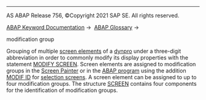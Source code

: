   

* * *

AS ABAP Release 756, ©Copyright 2021 SAP SE. All rights reserved.

[ABAP Keyword Documentation](javascript:call_link\('abenabap.htm'\)) →  [ABAP Glossary](javascript:call_link\('abenabap_glossary.htm'\)) → 

modification group

Grouping of multiple [screen elements](javascript:call_link\('abenscreen_element_glosry.htm'\) "Glossary Entry") of a [dynpro](javascript:call_link\('abendynpro_glosry.htm'\) "Glossary Entry") under a three-digit abbreviation in order to commonly modify its display properties with the statement [MODIFY SCREEN](javascript:call_link\('abapmodify_screen.htm'\)). Screen elements are assigned to modification groups in the [Screen Painter](javascript:call_link\('abenscreen_painter_glosry.htm'\) "Glossary Entry") or in the [ABAP program](javascript:call_link\('abenabap_program_glosry.htm'\) "Glossary Entry") using the addition [MODIF ID](javascript:call_link\('abapselection-screen_modif_id.htm'\)) for [selection screens](javascript:call_link\('abenselection_screen_glosry.htm'\) "Glossary Entry"). A screen element can be assigned to up to four modification groups. The structure [SCREEN](javascript:call_link\('abenscreen.htm'\)) contains four components for the identification of modification groups.